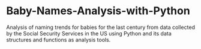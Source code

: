 # Baby-Names-Analysis-with-Python
Analysis of naming trends for babies for the last century from data collected by the Social Security Services in the US using Python and its data structures and functions as analysis tools. 
